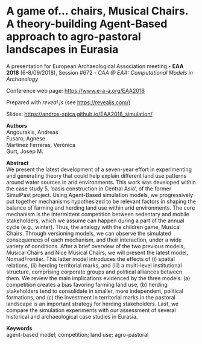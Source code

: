# A game of… chairs, Musical Chairs. A theory-building Agent-Based approach to agro-pastoral landscapes in Eurasia

A presentation for European Archaeological Association meeting - **EAA 2018** (6-8/09/2018), Session #672 - *CAA @ EAA: Computational Models in Archaeology*

Conference web page: https://www.e-a-a.org/EAA2018

Prepared with *reveal.js* (see https://revealjs.com/)

Slides: https://andros-spica.github.io/EAA2018_simulation/

**Authors**  
Angourakis, Andreas  
Fusaro, Agnese  
Martínez Ferreras, Verónica  
Gurt, Josep M.

**Abstract**  
We present the latest development of a seven-year effort in experimenting and generating theory that could help explain different land use patterns around water sources in arid environments. This work was developed within the case study 5, ‘oasis construction in Central Asia’, of the former SimulPast project. Using Agent-Based simulation models, we progressively put together mechanisms hypothesized to be relevant factors in shaping the balance of farming and herding land use within arid environments. The core mechanism is the intermittent competition between sedentary and mobile stakeholders, which we assume can happen during a part of the annual cycle (e.g., winter). Thus, the analogy with the children game, Musical Chairs. Through versioning models, we can observe the simulated consequences of each mechanism, and their interaction, under a wide variety of conditions.
After a brief overview of the two previous models, Musical Chairs and Nice Musical Chairs, we will present the latest model, NomadFrontier. This latter model introduces the effects of (i) spatial relations, (ii) herding territorial marks, and (iii) a multi-level institutional structure, comprising corporate groups and political alliances between them. We review the main implications evidenced by the three models: (a) competition creates a bias favoring farming land use, (b) herding stakeholders tend to consolidate in smaller, more independent, political formations, and (c) the investment in territorial marks in the pastoral landscape is an important strategy for herding stakeholders. Last, we compare the simulation experiments with our assessment of several historical and archaeological case studies in Eurasia.  

**Keywords**  
agent-based model; competition; land use; agro-pastoral

